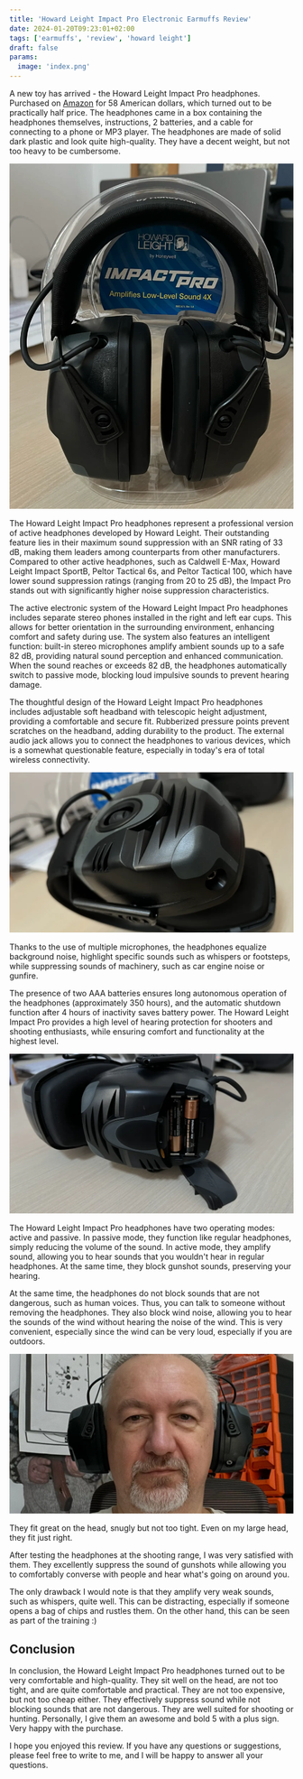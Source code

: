 ```yaml
---
title: 'Howard Leight Impact Pro Electronic Earmuffs Review'
date: 2024-01-20T09:23:01+02:00
tags: ['earmuffs', 'review', 'howard leight']
draft: false
params:
  image: 'index.png'
---
```


A new toy has arrived - the Howard Leight Impact Pro headphones. Purchased on
[Amazon](https://www.amazon.com/dp/B007BGSI5U) for 58 American dollars, which turned out to be practically half price.
The headphones came in a box containing the headphones themselves, instructions, 2 batteries, and a cable for connecting
to a phone or MP3 player. The headphones are made of solid dark plastic and look quite high-quality. They have a decent
weight, but not too heavy to be cumbersome.

<!--more-->

![IMG_0229.webp](IMG_0229.webp)

The Howard Leight Impact Pro headphones represent a professional version of active headphones developed by Howard
Leight. Their outstanding feature lies in their maximum sound suppression with an SNR rating of 33 dB, making them
leaders among counterparts from other manufacturers. Compared to other active headphones, such as Caldwell E-Max, Howard
Leight Impact SportB, Peltor Tactical 6s, and Peltor Tactical 100, which have lower sound suppression ratings (ranging
from 20 to 25 dB), the Impact Pro stands out with significantly higher noise suppression characteristics.

The active electronic system of the Howard Leight Impact Pro headphones includes separate stereo phones installed in the
right and left ear cups. This allows for better orientation in the surrounding environment, enhancing comfort and safety
during use. The system also features an intelligent function: built-in stereo microphones amplify ambient sounds up to a
safe 82 dB, providing natural sound perception and enhanced communication. When the sound reaches or exceeds 82 dB, the
headphones automatically switch to passive mode, blocking loud impulsive sounds to prevent hearing damage.

The thoughtful design of the Howard Leight Impact Pro headphones includes adjustable soft headband with telescopic
height adjustment, providing a comfortable and secure fit. Rubberized pressure points prevent scratches on the headband,
adding durability to the product. The external audio jack allows you to connect the headphones to various devices, which
is a somewhat questionable feature, especially in today's era of total wireless connectivity.

![IMG_0230.webp](IMG_0230.webp)

Thanks to the use of multiple microphones, the headphones equalize background noise, highlight specific sounds such as
whispers or footsteps, while suppressing sounds of machinery, such as car engine noise or gunfire.

The presence of two AAA batteries ensures long autonomous operation of the headphones (approximately 350 hours), and the
automatic shutdown function after 4 hours of inactivity saves battery power. The Howard Leight Impact Pro provides a
high level of hearing protection for shooters and shooting enthusiasts, while ensuring comfort and functionality at the
highest level.

![IMG_0231.webp](IMG_0231.webp)

The Howard Leight Impact Pro headphones have two operating modes: active and passive. In passive mode, they function
like regular headphones, simply reducing the volume of the sound. In active mode, they amplify sound, allowing you to
hear sounds that you wouldn't hear in regular headphones. At the same time, they block gunshot sounds, preserving your
hearing.

At the same time, the headphones do not block sounds that are not dangerous, such as human voices. Thus, you can talk to
someone without removing the headphones. They also block wind noise, allowing you to hear the sounds of the wind without
hearing the noise of the wind. This is very convenient, especially since the wind can be very loud, especially if you
are outdoors.

![IMG_0233.webp](IMG_0233.webp)

They fit great on the head, snugly but not too tight. Even on my large head, they fit just right.

After testing the headphones at the shooting range, I was very satisfied with them. They excellently suppress the sound
of gunshots while allowing you to comfortably converse with people and hear what's going on around you.

The only drawback I would note is that they amplify very weak sounds, such as whispers, quite well. This can be
distracting, especially if someone opens a bag of chips and rustles them. On the other hand, this can be seen as part of
the training :)

## Conclusion

In conclusion, the Howard Leight Impact Pro headphones turned out to be very comfortable and high-quality. They sit well
on the head, are not too tight, and are quite comfortable and practical. They are not too expensive, but not too cheap
either. They effectively suppress sound while not blocking sounds that are not dangerous. They are well suited for
shooting or hunting. Personally, I give them an awesome and bold 5 with a plus sign. Very happy with the purchase.

I hope you enjoyed this review. If you have any questions or suggestions, please feel free to write to me, and I will be
happy to answer all your questions.
